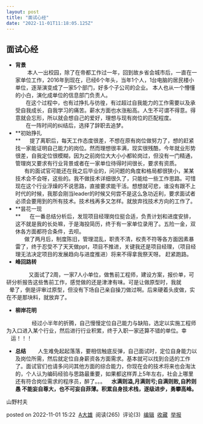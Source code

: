```yaml
---
layout: post
title: "面试心经"
date: "2022-11-01T11:18:05.125Z"
---
```

面试心经
----

*   **背景**  
            本人一出校园，除了在帝都工作过一年，回到故乡省会城市后，一直在一家单位工作，2016年到现在，已经6个年头，当年1个人，1台电脑的居民楼小单位，逐渐演变成了一家5个部门，好多个子公司的企业。 本人也从一个懵懂的小白，演化成单位的信息部门负责人。   
           在这个过程中，也有过挣扎与彷徨，有过超过自我能力的工作需要以及承受自我成长，自我学习的痛苦。薪水方面也水涨船高。人生不可谓不得意。得意就会忘形，所以就会想自己的爱好，理想与现有岗位的匹配程度。  
           在一阵时间的纠结后，选择了辞职去追梦。
*   **初始挣扎  
    **      提了离职后，每天工作态度很差，不想在原有岗位做努力了，想的赶紧找一家能证明自己能力的岗位。然而理想很丰满，现实很残酷，今年就业形势很差，自我定位很模糊，因为之前岗位大大小小都轮岗过，但没有一门精通，管理岗又要求有行业背景或者在一家单位待得时间很长，要求有资质。  
          有的面试官可能还在我之后毕业的，问问题的角度和格局都很狭小，某某技术会不会呀，这些的。我不做技术详细很久了，只能给一些工作思路。可惜现在这个行业浮燥的不说思路，直接要求能干活。想想就可悲，谁没有跟不上时代的时候，我那会刚当leader的时候又何尝不是这么急功近利，要求面试者必须会要用到的所有技术。技术栈再多又怎样。就放弃找技术方向的工作了。
*   **昙花一现  
    **      在一番总结分析后，发现项目经理岗位挺合适，负责计划和进度安排，这不就是我的长处嘛，于是海投简历，终于有一家单位录用了。五险一金，双休各方面都符合条件，去呗。  
          做了两月后，制度陈旧，管理混乱，职责不清，权责不符等各方面因素暴雷了，终于忍受不了天天做ppt，项目不推进，关键我还是项目经理，（项目经理无法决定项目的发展趋向与进度推进）将来不得拿我祭天呀。 赶紧跑路。
*   **峰回路转**

               又面试了2周，一家7人小单位，做售前工程师，建设方案，报价单，可研分析报告这些售前工作，感觉做的还是津津有味。可是让做原型时，我就            晕了，倒是评审过原型，但没有下场自己亲自操刀做过啊。后来硬着头皮做，实在不是那块料，就放弃了。

*   **柳岸花明**

                 经过小半年的折腾，自己慢慢定位自己能力与缺陷，选定以实施工程师为入口进入某个行业，然后进行行业积累，终于入职一家还算不错的单位。幸           运！！！

*   **总结**        人生难免起起落落，要相信触底反弹，自己面试时，定位自身能力以及岗位所需，然后就定位自身薪资各方面需求。基本就可以找到合适的工作了。面试官们也请多问问其他方面的综合能力，你现在会的技术将来也会淘汰的，个人认为编码经验与思路最重要，如果都这样弄上5年左右，社会上哪里还有符合岗位需求的程序员，醉了。。。    **水满则溢,月满则亏;自满则败,自矜则愚 不能妄自尊大，也不可妄自菲薄。积累自身技术栈，逐级进步，勇攀高峰。**

山野村夫

posted on 2022-11-01 15:22  [A大雄](https://www.cnblogs.com/zxwbky/)  阅读(265)  评论(3)  [编辑](https://i.cnblogs.com/EditPosts.aspx?postid=16845005)  [收藏](javascript:void(0))  [举报](javascript:void(0))